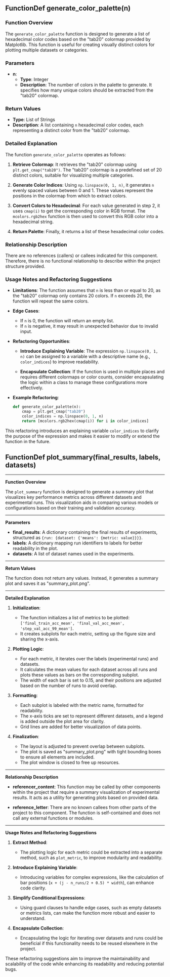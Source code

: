 ## FunctionDef generate_color_palette(n)
### Function Overview

The `generate_color_palette` function is designed to generate a list of hexadecimal color codes based on the "tab20" colormap provided by Matplotlib. This function is useful for creating visually distinct colors for plotting multiple datasets or categories.

### Parameters

- **n**: 
  - **Type**: Integer
  - **Description**: The number of colors in the palette to generate. It specifies how many unique colors should be extracted from the "tab20" colormap.

### Return Values

- **Type**: List of Strings
- **Description**: A list containing `n` hexadecimal color codes, each representing a distinct color from the "tab20" colormap.

### Detailed Explanation

The function `generate_color_palette` operates as follows:

1. **Retrieve Colormap**: It retrieves the "tab20" colormap using `plt.get_cmap("tab20")`. The "tab20" colormap is a predefined set of 20 distinct colors, suitable for visualizing multiple categories.

2. **Generate Color Indices**: Using `np.linspace(0, 1, n)`, it generates `n` evenly spaced values between 0 and 1. These values represent the positions in the colormap from which to extract colors.

3. **Convert Colors to Hexadecimal**: For each value generated in step 2, it uses `cmap(i)` to get the corresponding color in RGB format. The `mcolors.rgb2hex` function is then used to convert this RGB color into a hexadecimal string.

4. **Return Palette**: Finally, it returns a list of these hexadecimal color codes.

### Relationship Description

There are no references (callers) or callees indicated for this component. Therefore, there is no functional relationship to describe within the project structure provided.

### Usage Notes and Refactoring Suggestions

- **Limitations**: The function assumes that `n` is less than or equal to 20, as the "tab20" colormap only contains 20 colors. If `n` exceeds 20, the function will repeat the same colors.
  
- **Edge Cases**: 
  - If `n` is 0, the function will return an empty list.
  - If `n` is negative, it may result in unexpected behavior due to invalid input.

- **Refactoring Opportunities**:
  - **Introduce Explaining Variable**: The expression `np.linspace(0, 1, n)` can be assigned to a variable with a descriptive name (e.g., `color_indices`) to improve readability.
  
  - **Encapsulate Collection**: If the function is used in multiple places and requires different colormaps or color counts, consider encapsulating the logic within a class to manage these configurations more effectively.

- **Example Refactoring**:
  
  ```python
  def generate_color_palette(n):
      cmap = plt.get_cmap("tab20")
      color_indices = np.linspace(0, 1, n)
      return [mcolors.rgb2hex(cmap(i)) for i in color_indices]
  ```

This refactoring introduces an explaining variable `color_indices` to clarify the purpose of the expression and makes it easier to modify or extend the function in the future.
## FunctionDef plot_summary(final_results, labels, datasets)
---
**Function Overview**

The `plot_summary` function is designed to generate a summary plot that visualizes key performance metrics across different datasets and experimental runs. This visualization aids in comparing various models or configurations based on their training and validation accuracy.

---

**Parameters**

- **final_results**: A dictionary containing the final results of experiments, structured as `{run: {dataset: {'means': {metric: value}}}}`.
- **labels**: A dictionary mapping run identifiers to labels for better readability in the plot.
- **datasets**: A list of dataset names used in the experiments.

---

**Return Values**

The function does not return any values. Instead, it generates a summary plot and saves it as "summary_plot.png".

---

**Detailed Explanation**

1. **Initialization**:
   - The function initializes a list of metrics to be plotted: `['final_train_acc_mean', 'final_val_acc_mean', 'step_val_acc_99_mean']`.
   - It creates subplots for each metric, setting up the figure size and sharing the x-axis.

2. **Plotting Logic**:
   - For each metric, it iterates over the labels (experimental runs) and datasets.
   - It calculates the mean values for each dataset across all runs and plots these values as bars on the corresponding subplot.
   - The width of each bar is set to 0.15, and their positions are adjusted based on the number of runs to avoid overlap.

3. **Formatting**:
   - Each subplot is labeled with the metric name, formatted for readability.
   - The x-axis ticks are set to represent different datasets, and a legend is added outside the plot area for clarity.
   - Grid lines are added for better visualization of data points.

4. **Finalization**:
   - The layout is adjusted to prevent overlap between subplots.
   - The plot is saved as "summary_plot.png" with tight bounding boxes to ensure all elements are included.
   - The plot window is closed to free up resources.

---

**Relationship Description**

- **referencer_content**: This function may be called by other components within the project that require a summary visualization of experimental results. It acts as a utility for generating plots based on provided data.
  
- **reference_letter**: There are no known callees from other parts of the project to this component. The function is self-contained and does not call any external functions or modules.

---

**Usage Notes and Refactoring Suggestions**

1. **Extract Method**:
   - The plotting logic for each metric could be extracted into a separate method, such as `plot_metric`, to improve modularity and readability.
   
2. **Introduce Explaining Variable**:
   - Introducing variables for complex expressions, like the calculation of bar positions (`x + (j - n_runs/2 + 0.5) * width`), can enhance code clarity.

3. **Simplify Conditional Expressions**:
   - Using guard clauses to handle edge cases, such as empty datasets or metrics lists, can make the function more robust and easier to understand.

4. **Encapsulate Collection**:
   - Encapsulating the logic for iterating over datasets and runs could be beneficial if this functionality needs to be reused elsewhere in the project.

These refactoring suggestions aim to improve the maintainability and scalability of the code while enhancing its readability and reducing potential bugs.
